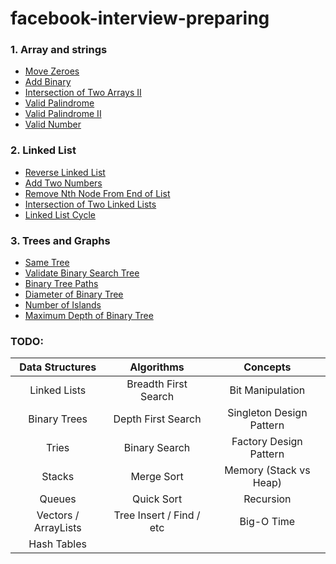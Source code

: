 # facebook-interview-preparing

### 1. Array and strings
 - [Move Zeroes](1.array-and-strings/1.move-zeroes.md)
 - [Add Binary](1.array-and-strings/2.add-binary.md)
 - [Intersection of Two Arrays II](1.array-and-strings/3.intersection-of-two-arrays-II.md)
 - [Valid Palindrome](1.array-and-strings/5-valid-palindrome.md)
 - [Valid Palindrome II](1.array-and-strings/6-valid-palindrome-II.md)
 - [Valid Number](1.array-and-strings/7-valid-number.md)

### 2. Linked List
 - [Reverse Linked List](2.linked-list/1.reverse-linked-list.md)
 - [Add Two Numbers](./2.linked-list/2.add-two-numbers.md)
 - [Remove Nth Node From End of List](./2.linked-list/3.remove-nth-node-from-end-of-list.md)
 - [Intersection of Two Linked Lists](./2.linked-list/4.intersection-of-two-linked-lists.md)
 - [Linked List Cycle](./2.linked-list/6.linked-list-cycle.md)
 
### 3. Trees and Graphs
 - [Same Tree](./3.trees-and-graphs/1.same-tree.md)
 - [Validate Binary Search Tree](./3.trees-and-graphs/2.validate-binary-search-tree.md)
 - [Binary Tree Paths](./3.trees-and-graphs/3.binary-tree-paths.md)
 - [Diameter of Binary Tree](./3.trees-and-graphs/4.diameter-of-binary-tree.md)
 - [Number of Islands](./3.trees-and-graphs/8.number-of-Islands.md)
 - [Maximum Depth of Binary Tree](./3.trees-and-graphs/104.maximum-depth-of-binary-tree.md)

### TODO:

| Data Structures      | Algorithms               | Concepts                 |
| :------------------: | :----------------------: | :----------------------: |
| Linked Lists         | Breadth First Search     | Bit Manipulation         |
| Binary Trees         | Depth First Search       | Singleton Design Pattern |
| Tries                | Binary Search            | Factory Design Pattern   |
| Stacks               | Merge Sort               | Memory (Stack vs Heap)   |
| Queues               | Quick Sort               | Recursion                |
| Vectors / ArrayLists | Tree Insert / Find / etc | Big-O Time               |
| Hash Tables          |                          |                          |